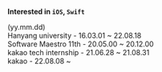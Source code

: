 **Interested in `iOS`, `Swift`**  

(yy.mm.dd)  
Hanyang university - 16.03.01 ~ 22.08.18     
Software Maestro 11th - 20.05.00 ~ 20.12.00  
kakao tech internship - 21.06.28 ~ 21.08.31  
kakao - 22.08.08 ~   
